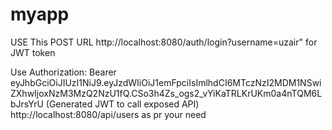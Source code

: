 # myapp

USE This POST URL http://localhost:8080/auth/login?username=uzair" for JWT token 

Use Authorization: Bearer eyJhbGciOiJIUzI1NiJ9.eyJzdWIiOiJ1emFpciIsImlhdCI6MTczNzI2MDM1NSwiZXhwIjoxNzM3MzQ2NzU1fQ.CSo3h4Zs_ogs2_vYiKaTRLKrUKm0a4nTQM6LbJrsYrU (Generated JWT to call exposed API) http://localhost:8080/api/users as pr your need 

